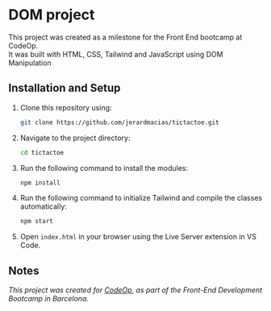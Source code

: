 # DOM project

This project was created as a milestone for the Front End bootcamp at CodeOp.  
It was built with HTML, CSS, Tailwind and JavaScript using DOM Manipulation

## Installation and Setup

1. Clone this repository using:
   ```bash
   git clone https://github.com/jerardmacias/tictactoe.git
   ```

2. Navigate to the project directory:
   ```bash
   cd tictactoe
   ```

3. Run the following command to install the modules:
   ```bash
   npm install
   ```

4. Run the following command to initialize Tailwind and compile the classes automatically:
   ```bash
   npm start
   ```
  
5. Open `index.html` in your browser using the Live Server extension in VS Code.

## Notes

_This project was created for [CodeOp](http://CodeOp.tech), as part of the Front-End Development Bootcamp in Barcelona._
